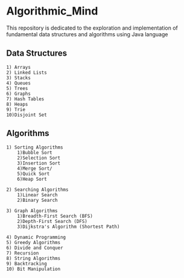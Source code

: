 # Algorithmic_Mind

This repository is dedicated to the exploration and implementation of fundamental data structures and algorithms using Java language

## Data Structures

	1) Arrays
	2) Linked Lists
	3) Stacks	
	4) Queues
	5) Trees 
	6) Graphs
	7) Hash Tables
	8) Heaps
	9) Trie
	10)Disjoint Set 

## Algorithms

	1) Sorting Algorithms
 		1)Bubble Sort
		2)Selection Sort
		3)Insertion Sort
		4)Merge Sort/
		5)Quick Sort
		6)Heap Sort

	2) Searching Algorithms
		1)Linear Search
		2)Binary Search

	3) Graph Algorithms
		1)Breadth-First Search (BFS)
		2)Depth-First Search (DFS)
		3)Dijkstra's Algorithm (Shortest Path)

	4) Dynamic Programming
	5) Greedy Algorithms
	6) Divide and Conquer
	7) Recursion
	8) String Algorithms
	9) Backtracking
	10) Bit Manipulation


